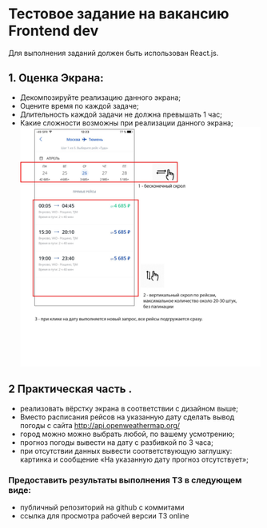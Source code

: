 # Тестовое задание на вакансию Frontend dev
Для выполнения заданий должен быть использован React.js.

## 1. Оценка Экрана:
- Декомпозируйте реализацию данного экрана;
- Оцените время по каждой задаче;
- Длительность каждой задачи не должна превышать 1 час;
- Какие сложности возможны при реализации данного экрана;
![тз-расписание](ТЗ-расписание.png)

## 2 Практическая часть​ .
- реализовать вёрстку экрана в соответствии с дизайном выше;
- Вместо расписания рейсов на указанную дату сделать вывод погоды с сайта
http://api.openweathermap.org/
- город можно можно выбрать любой, по вашему усмотрению;
- прогноз погоды вывести на дату с разбивкой по 3 часа;
- при отсутствии данных вывести соответствующую заглушку: картинка и
сообщение «На указанную дату прогноз отсутствует»;

### Предоставить результаты выполнения ТЗ в следующем виде:
- публичный репозиторий на github с коммитами
- ссылка для просмотра рабочей версии ТЗ online

